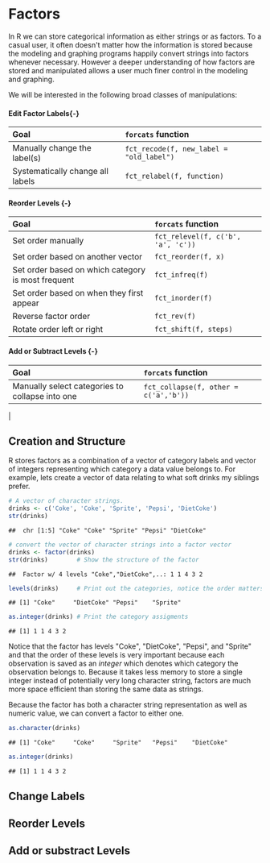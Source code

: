 
# Factors
In R we can store categorical information as either strings or as factors. To a casual user, it often doesn't matter how the information is stored because the modeling and graphing programs happily convert strings into factors whenever necessary. However a deeper understanding of how factors are stored and manipulated allows a user much finer control in the modeling and graphing.

We will be interested in the following broad classes of manipulations:

#### Edit Factor Labels{-}

| Goal                             |  `forcats` function                                  |
|:---------------------------------|:-----------------------------------------------------|
| Manually change the label(s)     | `fct_recode(f, new_label = "old_label")`             |
| Systematically change all labels | `fct_relabel(f, function)`                           |


#### Reorder Levels {-}

| Goal                             |  `forcats` function                                  |
|:---------------------------------|:-----------------------------------------------------|
| Set order manually                                  | `fct_relevel(f, c('b', 'a', 'c'))`  |
| Set order based on another vector                        | `fct_reorder(f, x)`          |
| Set order based on which category is most frequent       | `fct_infreq(f)`              |
| Set order based on when they first appear                | `fct_inorder(f)`             |
| Reverse factor order                                     | `fct_rev(f)`                 |
| Rotate order left or right                               | `fct_shift(f, steps)`        |


#### Add or Subtract Levels {-}

| Goal                             |  `forcats` function                                    |
|:---------------------------------|:-------------------------------------------------------|
| Manually select categories to collapse into one |  `fct_collapse(f, other = c('a','b')) ` |
| 



## Creation and Structure
R stores factors as a combination of a vector of category labels and vector of integers representing which category a data value belongs to. For example, lets create a vector of data relating to what soft drinks my siblings prefer.

```r
# A vector of character strings.
drinks <- c('Coke', 'Coke', 'Sprite', 'Pepsi', 'DietCoke')
str(drinks)
```

```
##  chr [1:5] "Coke" "Coke" "Sprite" "Pepsi" "DietCoke"
```

```r
# convert the vector of character strings into a factor vector
drinks <- factor(drinks)
str(drinks)        # Show the structure of the factor
```

```
##  Factor w/ 4 levels "Coke","DietCoke",..: 1 1 4 3 2
```

```r
levels(drinks)     # Print out the categories, notice the order matters!
```

```
## [1] "Coke"     "DietCoke" "Pepsi"    "Sprite"
```

```r
as.integer(drinks) # Print the category assigments
```

```
## [1] 1 1 4 3 2
```

Notice that the factor has levels "Coke", "DietCoke", "Pepsi", and "Sprite" and that the order of these levels is very important because each observation is saved as an *integer* which denotes which category the observation belongs to. Because it takes less memory to store a single integer instead of potentially very long character string, factors are much more space efficient than storing the same data as strings.

Because the factor has both a character string representation as well as numeric value, we can convert a factor to either one.

```r
as.character(drinks)
```

```
## [1] "Coke"     "Coke"     "Sprite"   "Pepsi"    "DietCoke"
```

```r
as.integer(drinks)
```

```
## [1] 1 1 4 3 2
```

## Change Labels

## Reorder Levels

## Add or substract Levels


